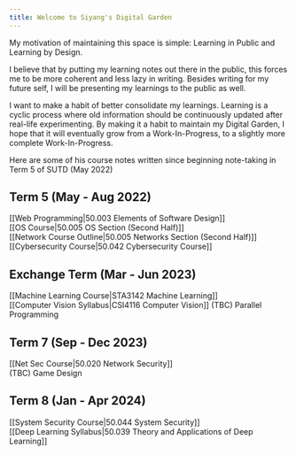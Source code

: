```yaml
---
title: Welcome to Siyang's Digital Garden
---  
```

My motivation of maintaining this space is simple: Learning in Public and Learning by Design.

I believe that by putting my learning notes out there in the public, this forces me to be more coherent and less lazy in writing. Besides writing for my future self, I will be presenting my learnings to the public as well. 

I want to make a habit of better consolidate my learnings. Learning is a cyclic process where old information should be continuously updated after real-life experimenting. By making it a habit to maintain my Digital Garden, I hope that it will eventually grow from a Work-In-Progress, to a slightly more complete Work-In-Progress.

Here are some of his course notes written since beginning note-taking in Term 5 of SUTD (May 2022)  

## Term 5 (May - Aug 2022)  
[[Web Programming|50.003 Elements of Software Design]]  
[[OS Course|50.005 OS Section (Second Half)]]  
[[Network Course Outline|50.005 Networks Section (Second Half)]]  
[[Cybersecurity Course|50.042 Cybersecurity Course]]  

## Exchange Term (Mar - Jun 2023)  
[[Machine Learning Course|STA3142 Machine Learning]]  
[[Computer Vision Syllabus|CSI4116 Computer Vision]]
(TBC) Parallel Programming  

## Term 7 (Sep - Dec 2023)  
[[Net Sec Course|50.020 Network Security]]  
(TBC) Game Design  

## Term 8 (Jan - Apr 2024)  
[[System Security Course|50.044 System Security]]  
[[Deep Learning Syllabus|50.039 Theory and Applications of Deep Learning]]  